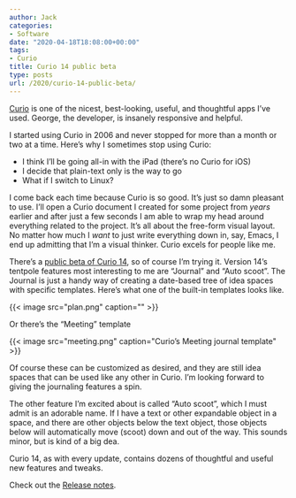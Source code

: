 ```yaml
---
author: Jack
categories:
- Software
date: "2020-04-18T18:08:00+00:00"
tags:
- Curio
title: Curio 14 public beta
type: posts
url: /2020/curio-14-public-beta/
---
```

[Curio][1] is one of the nicest, best-looking, useful, and thoughtful apps I’ve used. George, the developer, is insanely responsive and helpful.

I started using Curio in 2006 and never stopped for more than a month or two at a time. Here’s why I sometimes stop using Curio:

  * I think I’ll be going all-in with the iPad (there’s no Curio for iOS)
  * I decide that plain-text only is the way to go
  * What if I switch to Linux?

I come back each time because Curio is so good. It’s just so damn pleasant to use. I’ll open a Curio document I created for some project from _years_ earlier and after just a few seconds I am able to wrap my head around everything related to the project. It’s all about the free-form visual layout. No matter how much I _want_ to just write everything down in, say, Emacs, I end up admitting that I’m a visual thinker. Curio excels for people like me.

There’s a [public beta of Curio 14][2], so of course I’m trying it. Version 14’s tentpole features most interesting to me are “Journal” and “Auto scoot”. The Journal is just a handy way of creating a date-based tree of idea spaces with specific templates. Here’s what one of the built-in templates looks like.

{{< image src="plan.png" caption="" >}}


Or there’s the “Meeting” template

{{< image src="meeting.png" caption="Curio’s Meeting journal template" >}}

Of course these can be customized as desired, and they are still idea spaces that can be used like any other in Curio. I’m looking forward to giving the journaling features a spin.

The other feature I’m excited about is called “Auto scoot”, which I must admit is an adorable name. If I have a text or other expandable object in a space, and there are other objects below the text object, those objects below will automatically move (scoot) down and out of the way. This sounds minor, but is kind of a big dea.

Curio 14, as with every update, contains dozens of thoughtful and useful new features and tweaks.

Check out the [Release notes][2].

 [1]: https://www.zengobi.com/curio/
 [2]: https://www.zengobi.com/support/articles/AR140000.html